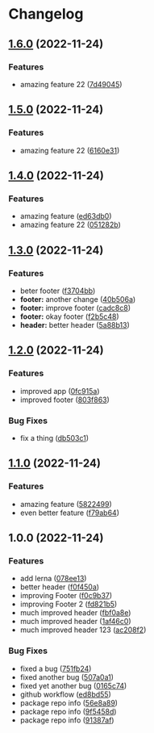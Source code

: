 # Changelog

## [1.6.0](https://github.com/uschtwill/mono-release-please/compare/v1.5.0...v1.6.0) (2022-11-24)


### Features

* amazing feature 22 ([7d49045](https://github.com/uschtwill/mono-release-please/commit/7d49045e3a72c5ba5b0407b330d9b8caf3edee9d))

## [1.5.0](https://github.com/uschtwill/mono-release-please/compare/v1.4.0...v1.5.0) (2022-11-24)


### Features

* amazing feature 22 ([6160e31](https://github.com/uschtwill/mono-release-please/commit/6160e31fcdb758afb9abe107aa3d3b7675d81540))

## [1.4.0](https://github.com/uschtwill/mono-release-please/compare/v1.3.0...v1.4.0) (2022-11-24)


### Features

* amazing feature ([ed63db0](https://github.com/uschtwill/mono-release-please/commit/ed63db0eb5ae200f1c1ff3592a0df1746a060e68))
* amazing feature 22 ([051282b](https://github.com/uschtwill/mono-release-please/commit/051282baecbc4cfd4e3636d973dce35f10679b64))

## [1.3.0](https://github.com/uschtwill/mono-release-please/compare/v1.2.0...v1.3.0) (2022-11-24)


### Features

* beter footer ([f3704bb](https://github.com/uschtwill/mono-release-please/commit/f3704bb0ab0a422ac8d5afe8217d3c94bc27d222))
* **footer:** another change ([40b506a](https://github.com/uschtwill/mono-release-please/commit/40b506ac3dc1b279601c4741b2cd943978f05716))
* **footer:** improve footer ([cadc8c8](https://github.com/uschtwill/mono-release-please/commit/cadc8c8286c8110d47ef96ae318a050fe1fda43f))
* **footer:** okay footer ([f2b5c48](https://github.com/uschtwill/mono-release-please/commit/f2b5c48e1945fe3f3483302201ee4c8a7ecef65c))
* **header:** better header ([5a88b13](https://github.com/uschtwill/mono-release-please/commit/5a88b1327545b31f20dd5218ec5922fd0a663dbb))

## [1.2.0](https://github.com/uschtwill/mono-release-please/compare/v1.1.0...v1.2.0) (2022-11-24)


### Features

* improved app ([0fc915a](https://github.com/uschtwill/mono-release-please/commit/0fc915ad1cbb10307df3d2f36dd0515a07c89b48))
* improved footer ([803f863](https://github.com/uschtwill/mono-release-please/commit/803f863705175904f973a51a9198545fddd94d57))


### Bug Fixes

* fix a thing ([db503c1](https://github.com/uschtwill/mono-release-please/commit/db503c101dae73ff7b9efb4ddf5e9876eb7adba6))

## [1.1.0](https://github.com/uschtwill/mono-release-please/compare/v1.0.0...v1.1.0) (2022-11-24)


### Features

* amazing feature ([5822499](https://github.com/uschtwill/mono-release-please/commit/58224991e35b62c8e1110afa5048233d9af45998))
* even better feature ([f79ab64](https://github.com/uschtwill/mono-release-please/commit/f79ab64b8e369fefb37c2c607ca8621c344ff20f))

## 1.0.0 (2022-11-24)


### Features

* add lerna ([078ee13](https://github.com/uschtwill/mono-release-please/commit/078ee13a552ff11e34261c47c92c126d4275d406))
* better header ([f0f450a](https://github.com/uschtwill/mono-release-please/commit/f0f450a38e18964cbbeb9d1cfa8d420be3a91be6))
* improving Footer ([f0c9b37](https://github.com/uschtwill/mono-release-please/commit/f0c9b3709a12ed60d107086a7e59c01a37250313))
* improving Footer 2 ([fd821b5](https://github.com/uschtwill/mono-release-please/commit/fd821b5a54463205b83c5654ba8cc12d2591eb8c))
* much improved header ([fbf0a8e](https://github.com/uschtwill/mono-release-please/commit/fbf0a8e4c510d9304b5b05862c232fd20d7691b5))
* much improved header ([1af46c0](https://github.com/uschtwill/mono-release-please/commit/1af46c0761aadbe0acbffcf4821c7a07764a7e1e))
* much improved header 123 ([ac208f2](https://github.com/uschtwill/mono-release-please/commit/ac208f27298af0e72f61830b826464a2e8faf624))


### Bug Fixes

* fixed a bug ([751fb24](https://github.com/uschtwill/mono-release-please/commit/751fb24e5bb0300091564f0ff3b37bc1de9eb225))
* fixed another bug ([507a0a1](https://github.com/uschtwill/mono-release-please/commit/507a0a1a5551465150ae0183c150c493524cbba8))
* fixed yet another bug ([0165c74](https://github.com/uschtwill/mono-release-please/commit/0165c7406776806777550f2563a5cae0b9cb61f4))
* github workflow ([ed8bd55](https://github.com/uschtwill/mono-release-please/commit/ed8bd55053e98c281810976c800fdf469016b6ff))
* package repo info ([56e8a89](https://github.com/uschtwill/mono-release-please/commit/56e8a89897806514c2ee44574e40a19bc127f785))
* package repo info ([9f5458d](https://github.com/uschtwill/mono-release-please/commit/9f5458d05b5f04f4995515bed618a0dea8f6038b))
* package repo info ([91387af](https://github.com/uschtwill/mono-release-please/commit/91387af7e3c06347f3b1204dcdb98d396ef77534))
